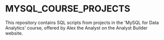 # MYSQL_COURSE_PROJECTS
This repository contains SQL scripts from projects in the 'MySQL for Data Analytics' course, offered by Alex the Analyst on the Analyst Builder website.

